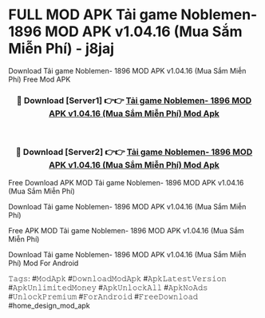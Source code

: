 # FULL MOD APK Tải game Noblemen- 1896 MOD APK v1.04.16 (Mua Sắm Miễn Phí) - j8jaj
Download Tải game Noblemen- 1896 MOD APK v1.04.16 (Mua Sắm Miễn Phí) Free Mod APK

<div align="center">
<h3>🔴 Download [Server1] 👉👉 <a href="https://apk-comot.site?title=Tải_game_Noblemen-_1896_MOD_APK_v1.04.16_(Mua_Sắm_Miễn_Phí)">Tải game Noblemen- 1896 MOD APK v1.04.16 (Mua Sắm Miễn Phí) Mod Apk</a></h3><br>

<h3>🔴 Download [Server2] 👉👉 <a href="https://apk-comot.site?title=Tải_game_Noblemen-_1896_MOD_APK_v1.04.16_(Mua_Sắm_Miễn_Phí)">Tải game Noblemen- 1896 MOD APK v1.04.16 (Mua Sắm Miễn Phí) Mod Apk</a></h3>
</div>


Free Download APK MOD Tải game Noblemen- 1896 MOD APK v1.04.16 (Mua Sắm Miễn Phí)

Download Tải game Noblemen- 1896 MOD APK v1.04.16 (Mua Sắm Miễn Phí) 

Free APK MOD Tải game Noblemen- 1896 MOD APK v1.04.16 (Mua Sắm Miễn Phí) 

Download Tải game Noblemen- 1896 MOD APK v1.04.16 (Mua Sắm Miễn Phí) Mod For Android

𝚃𝚊𝚐𝚜: #𝙼𝚘𝚍𝙰𝚙𝚔 #𝙳𝚘𝚠𝚗𝚕𝚘𝚊𝚍𝙼𝚘𝚍𝙰𝚙𝚔 #𝙰𝚙𝚔𝙻𝚊𝚝𝚎𝚜𝚝𝚅𝚎𝚛𝚜𝚒𝚘𝚗 #𝙰𝚙𝚔𝚄𝚗𝚕𝚒𝚖𝚒𝚝𝚎𝚍𝙼𝚘𝚗𝚎𝚢 #𝙰𝚙𝚔𝚄𝚗𝚕𝚘𝚌𝚔𝙰𝚕𝚕 #𝙰𝚙𝚔𝙽𝚘𝙰𝚍𝚜 #𝚄𝚗𝚕𝚘𝚌𝚔𝙿𝚛𝚎𝚖𝚒𝚞𝚖 #𝙵𝚘𝚛𝙰𝚗𝚍𝚛𝚘𝚒𝚍 #𝙵𝚛𝚎𝚎𝙳𝚘𝚠𝚗𝚕𝚘𝚊𝚍 #home_design_mod_apk
